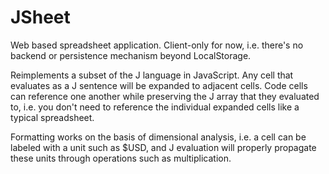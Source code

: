 # JSheet

Web based spreadsheet application. Client-only for now, i.e. there's no backend or persistence mechanism beyond LocalStorage.

Reimplements a subset of the J language in JavaScript. Any cell that evaluates as a J sentence will be expanded to adjacent cells. Code cells can reference one another while preserving the J array that they evaluated to, i.e. you don't need to reference the individual expanded cells like a typical spreadsheet.

Formatting works on the basis of dimensional analysis, i.e. a cell can be labeled with a unit such as $USD, and J evaluation will properly propagate these units through operations such as multiplication.